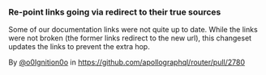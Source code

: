### Re-point links going via redirect to their true sources 

Some of our documentation links were not quite up to date.
While the links were not broken (the former links redirect to the new url), this changeset updates the links to prevent the extra hop.

By [@o0Ignition0o](https://github.com/o0Ignition0o) in https://github.com/apollographql/router/pull/2780
